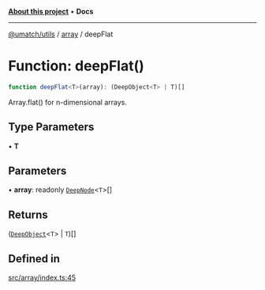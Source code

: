 [**About this project**](../../README.md) • **Docs**

***

[@umatch/utils](../../api.md) / [array](../README.md) / deepFlat

# Function: deepFlat()

```ts
function deepFlat<T>(array): (DeepObject<T> | T)[]
```

Array.flat() for n-dimensional arrays.

## Type Parameters

• **T**

## Parameters

• **array**: readonly [`DeepNode`](../../index/type-aliases/DeepNode.md)\<`T`\>[]

## Returns

([`DeepObject`](../../index/type-aliases/DeepObject.md)\<`T`\> \| `T`)[]

## Defined in

[src/array/index.ts:45](https://github.com/umatch-oficial/utils/blob/main/src/array/index.ts#L45)

